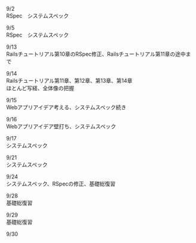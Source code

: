 9/2<br>
RSpec　システムスペック<br>

9/5<br>
RSpec　システムスペック<br>

9/13<br>
Railsチュートリアル第10章のRSpec修正、Railsチュートリアル第11章の途中まで<br>

9/14<br>
Railsチュートリアル第11章、第12章、第13章、第14章<br>
ほとんど写経、全体像の把握<br>

9/15<br>
Webアプリアイデア考える、システムスペック続き<br>

9/16<br>
Webアプリアイデア壁打ち、システムスペック<br>

9/17<br>
システムスペック<br>

9/21<br>
システムスペック<br>

9/24<br>
システムスペック、RSpecの修正、基礎総復習<br>

9/28<br>
基礎総復習<br>

9/29<br>
基礎総復習<br>

9/30<br>
<br>
